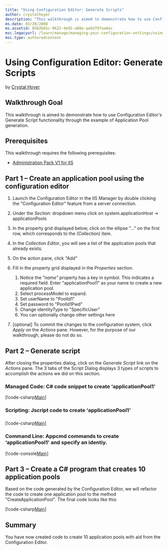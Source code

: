 ```yaml
---
title: "Using Configuration Editor: Generate Scripts"
author: crystalhoyer
description: "This walkthrough is aimed to demonstrate how to use Configuration Editor's Generate Script functionality through the example of Application Pool generation...."
ms.date: 03/20/2008
ms.assetid: 8582b85c-9622-4e92-a08e-ae6d79faa0ac
msc.legacyurl: /learn/manage/managing-your-configuration-settings/using-configuration-editor-generate-scripts
msc.type: authoredcontent
---
```

Using Configuration Editor: Generate Scripts
====================
by [Crystal Hoyer](https://github.com/crystalhoyer)

## Walkthrough Goal

This walkthrough is aimed to demonstrate how to use Configuration Editor's Generate Script functionality through the example of Application Pool generation.

## Prerequisites

This walkthrough requires the following prerequisites:

- [Administration Pack V1 for IIS](https://www.iis.net/downloads/microsoft/administration-pack "Install Administration Pack")

## Part 1 – Create an application pool using the configuration editor

1. Launch the Configuration Editor in the IIS Manager by double clicking the "Configuration Editor" feature from a server connection.
2. Under the *Section:* dropdown menu click on system.applicationHost -&gt; applicationPools
3. In the property grid displayed below, click on the ellipse "…" on the first row, which corresponds to the *(Collection)* item.
4. In the *Collection Editor*, you will see a list of the application pools that already exists.
5. On the action pane, click *"Add"*
6. Fill in the property grid displayed in the *Properties* section. 

    1. Notice the *"name"* property has a key in symbol. This indicates a required field. Enter "applicationPool1" as your name to create a new application pool.
    2. Select processModel to expand.
    3. Set userName to "PoolId1"
    4. Set password to "PoolId1Pwd"
    5. Change identityType to "SpecificUser"
    6. You can optionally change other settings here
7. [optional] To commit the changes to the configuration system, click *Apply* on the *Actions* pane. However, for the purpose of our walkthrough, please do not do so.

## Part 2 – Generate script

After closing the properties dialog, click on the *Generate Script* link on the *Actions* pane. The 3 tabs of the Script Dialog displays 3 types of scripts to accomplish the actions we did on this section.

### Managed Code: C# code snippet to create ‘applicationPool1'

[!code-csharp[Main](using-configuration-editor-generate-scripts/samples/sample1.cs)]

### Scripting: Jscript code to create ‘applicationPool1'

### 

[!code-csharp[Main](using-configuration-editor-generate-scripts/samples/sample2.cs)]

### Command Line: Appcmd commands to create ‘applicationPool1' and specify an identiy.

[!code-console[Main](using-configuration-editor-generate-scripts/samples/sample3.cmd)]

## Part 3 – Create a C# program that creates 10 application pools

Based on the code generated by the Configuration Editor, we will refactor the code to create one application pool to the method "CreateApplicationPool". The final code looks like this:

[!code-csharp[Main](using-configuration-editor-generate-scripts/samples/sample4.cs)]

## Summary

You have now created code to create 10 application pools with aid from the Configuration Editor.